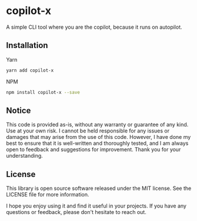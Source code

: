 <!-- infuser start title -->
# copilot-x
<!-- infuser end title -->

<!-- infuser start description -->
A simple CLI tool where you are the copilot, because it runs on autopilot.
<!-- infuser end description -->

<!-- infuser start installation -->  
## Installation  
Yarn  
```bash  
yarn add copilot-x  
```  
NPM  
```bash  
npm install copilot-x --save  
```  
<!-- infuser end installation -->

<!-- infuser start usage -->
<!-- infuser end usage -->

<!-- infuser start development -->
<!-- infuser end development -->

<!-- infuser start notes -->  
## Notice  
This code is provided as-is, without any warranty or guarantee of any kind. Use at your own risk. I cannot be held responsible for any issues or damages that may arise from the use of this code. However, I have done my best to ensure that it is well-written and thoroughly tested, and I am always open to feedback and suggestions for improvement. Thank you for your understanding.  
<!-- infuser end notes -->

<!-- infuser start license -->  
## License  

This library is open source software released under the MIT license. See the LICENSE file for more information.

I hope you enjoy using it and find it useful in your projects. If you have any questions or feedback, please don't hesitate to reach out.
  
<!-- infuser end license -->
